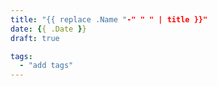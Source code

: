 ```yaml
---
title: "{{ replace .Name "-" " " | title }}"
date: {{ .Date }}
draft: true

tags: 
  - "add tags"
---
```


